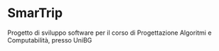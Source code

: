 # SmarTrip
Progetto di sviluppo software per il corso di Progettazione Algoritmi e Computabilità, presso UniBG

